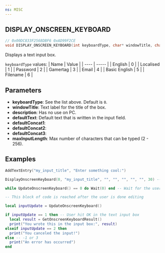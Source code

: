 ```yaml
---
ns: MISC
---
```

## DISPLAY_ONSCREEN_KEYBOARD

```c
// 0x00DC833F2568DBF6 0xAD99F2CE
void DISPLAY_ONSCREEN_KEYBOARD(int keyboardType, char* windowTitle, char* description, char* defaultText, char* defaultConcat1, char* defaultConcat2, char* defaultConcat3, int maxInputLength);
```

Displays a text input box.

`keyboardType` values:
| Name | Value |
| ---- | ----- |
| English | 0 |
| Localised | 1 |
| Password | 2 |
| Gamertag | 3 |
| Email | 4 |
| Basic English | 5 |
| Filename | 6 |

## Parameters
* **keyboardType**: See the list above. Default is `0`.
* **windowTitle**: Text label for the title of the box.
* **description**: Has no use on PC. 
* **defaultText**: Default text that is written in the input field.
* **defaultConcat1**: 
* **defaultConcat2**: 
* **defaultConcat3**: 
* **maxInputLength**: Max number of characters that can be typed (2 - 256).


## Examples
```lua
AddTextEntry("my_input_title", "Enter something cool:")

DisplayOnscreenKeyboard(0, "my_input_title", "", "", "", "", "", 30) -- Show the text input box

while UpdateOnscreenKeyboard() == 0 do Wait(0) end -- Wait for the user to stop editing

-- This block of code is reached after the user is done editing

local inputUpdate = UpdateOnscreenKeyboard()

if inputUpdate == 1 then -- User hit OK in the text input box
  local result = GetOnscreenKeyboardResult()
  print("You wrote this in the input box:", result)
elseif inputUpdate == 2 then
  print("You canceled the input!")
else -- -1 or 3
  print("An error has occurred")
end
```
